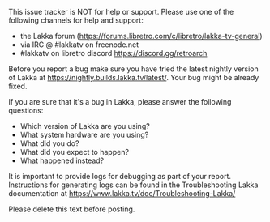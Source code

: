 This issue tracker is NOT for help or support. Please use one of the following channels for help and support:
- the Lakka forum (https://forums.libretro.com/c/libretro/lakka-tv-general)
- via IRC @ #lakkatv on freenode.net
- #lakkatv on libretro discord https://discord.gg/retroarch

Before you report a bug make sure you have tried the latest nightly version of Lakka at https://nightly.builds.lakka.tv/latest/. Your bug might be already fixed.

If you are sure that it's a bug in Lakka, please answer the following questions:
- Which version of Lakka are you using?
- What system hardware are you using?
- What did you do?
- What did you expect to happen?
- What happened instead?

It is important to provide logs for debugging as part of your report. Instructions for generating logs can be found in the Troubleshooting Lakka documentation at https://www.lakka.tv/doc/Troubleshooting-Lakka/

Please delete this text before posting.

